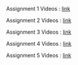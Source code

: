 Assignment 1 Videos : [link](https://um6p-my.sharepoint.com/:l:/g/personal/oussama_laaroussi_um6p_ma/FESNKbRAx3VBlMgMXT7E8gUBwlpwWHqNby8bkqSgNCMt_w?e=cFoN4f)

Assignment 2 Videos : [link](https://um6p-my.sharepoint.com/:l:/g/personal/elghali_benjelloun_um6p_ma/FFvIFzUiiOVIoTVZ9XUEFrsBmLxIyZFYSVBBRJJ9NzFrwg?e=qs77Mo)

Assignment 3 Videos : [link](https://um6p-my.sharepoint.com/personal/elghali_benjelloun_um6p_ma/Lists/Assignment%203%20CP%20training/AllItems.aspx?env=WebViewList&viewid=a348bc32%2D4c2c%2D40a2%2Da99b%2D75169c11db96&playlistLayout=playback&itemId=2)

Assignment 4 Videos : [link](https://um6p-my.sharepoint.com/:l:/g/personal/oussama_laaroussi_um6p_ma/FK_xRXN8UV9LnFUJ1CAc40EB9BJLuBVvIY-10JjOx5GN-A?e=PI7sDG)

Assignment 5 Videos : [link](https://um6p-my.sharepoint.com/personal/elghali_benjelloun_um6p_ma/Lists/Assignment%205%20DP/AllItems.aspx?env=WebViewList&viewid=bdb8062b%2Df21f%2D4f0e%2D92d1%2D2c44d648ea91&playlistLayout=playback&itemId=4)
